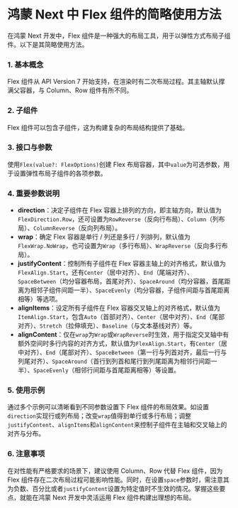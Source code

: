 # 鸿蒙 Next 中 Flex 组件的简略使用方法

在鸿蒙 Next 开发中，Flex 组件是一种强大的布局工具，用于以弹性方式布局子组件。以下是其简略使用方法。

### 1. 基本概念

Flex 组件从 API Version 7 开始支持，在渲染时有二次布局过程。其主轴默认撑满父容器，与 Column、Row 组件有所不同。

### 2. 子组件

Flex 组件可以包含子组件，这为构建复杂的布局结构提供了基础。

### 3. 接口与参数

使用`Flex(value?: FlexOptions)`创建 Flex 布局容器，其中`value`为可选参数，用于设置弹性布局子组件的各项参数。

### 4. 重要参数说明

- **direction**：决定子组件在 Flex 容器上排列的方向，即主轴方向，默认值为`FlexDirection.Row`，还可设置为`RowReverse`（反向行布局）、`Column`（列布局）、`ColumnReverse`（反向列布局）。
- **wrap**：确定 Flex 容器是单行 / 列还是多行 / 列排列，默认值为`FlexWrap.NoWrap`，也可设置为`Wrap`（多行布局）、`WrapReverse`（反向多行布局）。
- **justifyContent**：控制所有子组件在 Flex 容器主轴上的对齐格式，默认值为`FlexAlign.Start`，还有`Center`（居中对齐）、`End`（尾端对齐）、`SpaceBetween`（均分容器布局，首尾对齐）、`SpaceAround`（均分容器，首尾距离为相邻子组件间距一半）、`SpaceEvenly`（均分容器，子组件间距与首尾距离相等）等选项。
- **alignItems**：设定所有子组件在 Flex 容器交叉轴上的对齐格式，默认值为`ItemAlign.Start`，包含`Auto`（首部对齐）、`Center`（居中对齐）、`End`（尾部对齐）、`Stretch`（拉伸填充）、`Baseline`（与文本基线对齐）等。
- **alignContent**：仅在`wrap`为`Wrap`或`WrapReverse`时生效，用于指定交叉轴中有额外空间时多行内容的对齐方式，默认值为`FlexAlign.Start`，有`Center`（居中对齐）、`End`（尾部对齐）、`SpaceBetween`（第一行与列首对齐，最后一行与列尾对齐）、`SpaceAround`（首行到列首和尾行到列尾距离为相邻行间距一半）、`SpaceEvenly`（相邻行间距与首尾距离相等）等设置。

### 5. 使用示例

通过多个示例可以清晰看到不同参数设置下 Flex 组件的布局效果。如设置`direction`实现行或列布局；改变`wrap`值得到单行或多行布局；调整`justifyContent`、`alignItems`和`alignContent`来控制子组件在主轴和交叉轴上的对齐与分布。

### 6. 注意事项

在对性能有严格要求的场景下，建议使用 Column、Row 代替 Flex 组件，因为 Flex 组件存在二次布局过程可能影响性能。同时，在设置`space`参数时，需注意其为负数、百分比或者`justifyContent`设置为特定值时不生效的情况。掌握这些要点，就能在鸿蒙 Next 开发中灵活运用 Flex 组件构建出理想的布局。